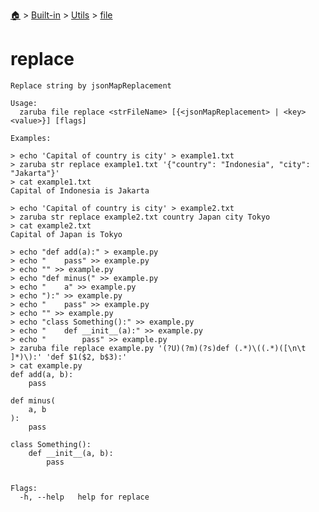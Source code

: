 <!--startTocHeader-->
[🏠](../../../README.md) > [Built-in](../../README.md) > [Utils](../README.md) > [file](README.md)
# replace
<!--endTocHeader-->

```
Replace string by jsonMapReplacement

Usage:
  zaruba file replace <strFileName> [{<jsonMapReplacement> | <key> <value>}] [flags]

Examples:

> echo 'Capital of country is city' > example1.txt
> zaruba str replace example1.txt '{"country": "Indonesia", "city": "Jakarta"}'
> cat example1.txt
Capital of Indonesia is Jakarta

> echo 'Capital of country is city' > example2.txt
> zaruba str replace example2.txt country Japan city Tokyo
> cat example2.txt
Capital of Japan is Tokyo

> echo "def add(a):" > example.py
> echo "    pass" >> example.py
> echo "" >> example.py
> echo "def minus(" >> example.py
> echo "    a" >> example.py
> echo "):" >> example.py
> echo "    pass" >> example.py
> echo "" >> example.py
> echo "class Something():" >> example.py
> echo "    def __init__(a):" >> example.py
> echo "        pass" >> example.py
> zaruba file replace example.py '(?U)(?m)(?s)def (.*)\((.*)([\n\t ]*)\):' 'def $1($2, b$3):'
> cat example.py
def add(a, b):
    pass

def minus(
    a, b
):
    pass

class Something():
    def __init__(a, b):
        pass


Flags:
  -h, --help   help for replace

```

<!--startTocSubtopic-->
<!--endTocSubtopic-->